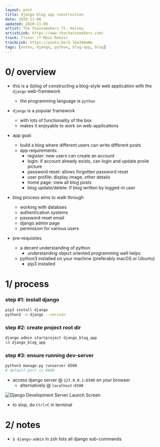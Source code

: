```yaml
---
layout: post
title: django blog app construction
date: 2020-11-08
updated: 2020-11-08
artist: The Chainsmokers ft. Halsey
artistLink: https://www.thechainsmokers.com/
track: Closer (T-Mass Remix)
trackLink: https://youtu.be/S-l6a34mwWw
tags: [notes, django, python, blog-app, blog]
---
```


# 0/ overview

- this is a (b)log of constructing a blog-style web application with the `django` web-framework 
  - the programming language is `python`
  
- `django` is a popular framework 
  - with lots of functionality of the box 
  - makes it enjoyable to work on web-applications
  
- app goal: 
  - build a blog where different users can write different posts
  - app requirements:
    - register: new users can create an account 
    - login: if account already exists, can login and update proile picture
    - password reset: allows forgotten password reset
    - user profile: display image, other details
    - home page: view all blog posts 
    - blog update/delete: if blog written by logged-in user

- blog process aims to walk through 
  - working with databses
  - authentication systems 
  - password reset email
  - django admin page
  - permission for various users 
  
- pre-requisites 
  - a decent understanding of python 
    - understanding object oriented programming well helps 
  - python3 installed on your machine (preferably macOS or Ubuntu)
    - pip3 installed 
  

# 1/ process

### step #1: install django

```zsh
pip3 install django
python3 -m django --version
```

### step #2: create project root dir

```zsh
django-admin startproject django_blog_app
cd django_blog_app
```

### step #3: ensure running dev-server

```zsh
python3 manage.py runserver 6500
# default port is 8000
```

- access django server @ `127.0.0.1:6500` on your browser
  - alternatively @ `localhost:6500`

<img class="plot mx-auto text-center img-fluid" src="https://www.freecodecamp.org/news/content/images/2020/02/DjangoRocket.gif" alt="Django Development Server Launch Screen">

- to stop, do `Ctrl+C` in terminal 

# 2/ notes

- `$ django-admin` in zsh lists all django sub-commands







